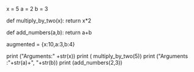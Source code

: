 x = 5
a = 2
b = 3

def multiply_by_two(x):
    return x*2
    
def add_numbers(a,b):
    return a+b
    
augmented = {x:10,a:3,b:4}


print ("Arguments:" +str(x))
print ( multiply_by_two(5))
print ("Arguments :"+str(a)+", "+str(b))
print (add_numbers(2,3))
